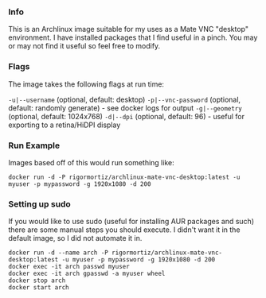 ### Info
This is an Archlinux image suitable for my uses as a Mate VNC "desktop" environment. I have installed packages that I find useful in a pinch. You may or may not find it useful so feel free to modify.

### Flags
The image takes the following flags at run time:

`-u|--username` (optional, default: desktop)
`-p|--vnc-password` (optional, default: randomly generate) -  see docker logs for output
`-g|--geometry` (optional, default: 1024x768)
`-d|--dpi` (optional, default: 96) - useful for exporting to a retina/HiDPI display

### Run Example
Images based off of this would run something like: 
```
docker run -d -P rigormortiz/archlinux-mate-vnc-desktop:latest -u myuser -p mypassword -g 1920x1080 -d 200
```

### Setting up sudo
If you would like to use sudo (useful for installing AUR packages and such) there are some manual steps you should execute. I didn't want it in the default image, so I did not automate it in.

```
docker run -d --name arch -P rigormortiz/archlinux-mate-vnc-desktop:latest -u myuser -p mypassword -g 1920x1080 -d 200
docker exec -it arch passwd myuser
docker exec -it arch gpasswd -a myuser wheel
docker stop arch
docker start arch
```